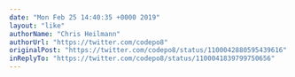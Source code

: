 ```yaml
---
date: "Mon Feb 25 14:40:35 +0000 2019"
layout: "like"
authorName: "Chris Heilmann"
authorUrl: "https://twitter.com/codepo8"
originalPost: "https://twitter.com/codepo8/status/1100042880595439616"
inReplyTo: "https://twitter.com/codepo8/status/1100041839799750656"
---
```

